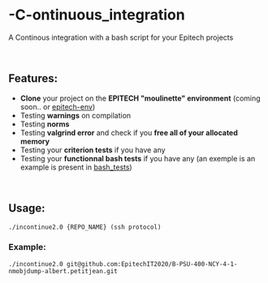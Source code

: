 # -C-ontinuous_integration
A Continous integration with a bash script for your Epitech projects

<br />

Features:
----
- __Clone__ your project on the __EPITECH "moulinette" environment__ (coming soon.. or [epitech-env](https://github.com/MEMeknaci/epitech-env))
- Testing __warnings__ on compilation
- Testing __norms__
- Testing __valgrind error__ and check if you __free all of your allocated memory__
- Testing your __criterion tests__ if you have any
- Testing your __functionnal bash tests__ if you have any (an exemple is an example is present in [bash_tests](check_program/bash_tests))

<br />

## Usage:
`./incontinue2.0 {REPO_NAME} (ssh protocol)`


### Example:
`./incontinue2.0 git@github.com:EpitechIT2020/B-PSU-400-NCY-4-1-nmobjdump-albert.petitjean.git`

